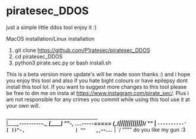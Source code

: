 # piratesec_DDOS
just a simple little ddos tool enjoy it :)

MacOS installation/Linux installation 

1. git clone https://github.com/P1ratesec/piratesec_DDOS 
2. cd piratesec_DDOS  
3. python3 pirate.sec.py or bash install.sh  

This is a beta version more update's will be made soon thanks :) and i hope you enjoy this tool 
and also if you hate bight colours or have epilepsy dont install this tool lol. If you want to suggest more changes to this tool 
please be free to dm me on insta at https://www.instagram.com/pirate_sec/.
Plus i am not responsible for any crimes you commit while using this tool use it at your own will.


 ,______________________________________       
|_________________,----------._ [____]  ""-,__  __....-----=====
               (_(||||||||||||)___________/   ""                |
                  `----------'        [ ))"-,                   |
                                       ""    `,  _,--....___    |
                                               `/           """"
do you like my gun :3 

